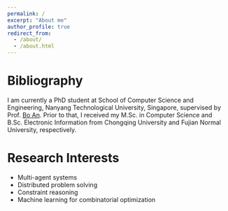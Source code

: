 ```yaml
---
permalink: /
excerpt: "About me"
author_profile: true
redirect_from: 
  - /about/
  - /about.html
---
```

# Bibliography
I am currently a PhD student at School of Computer Science and Engineering, Nanyang Technological University, Singapore, supervised by Prof. [Bo An](https://personal.ntu.edu.sg/boan/). Prior to that, I received my M.Sc. in Computer Science and B.Sc. Electronic Information from Chongqing University and Fujian Normal University, respectively.

# Research Interests

- Multi-agent systems
- Distributed problem solving
- Constraint reasoning
- Machine learning for combinatorial optimization

